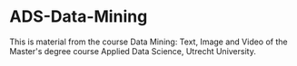 # ADS-Data-Mining
This is material from the course Data Mining: Text, Image and Video of the Master's degree course Applied Data Science, Utrecht University.
